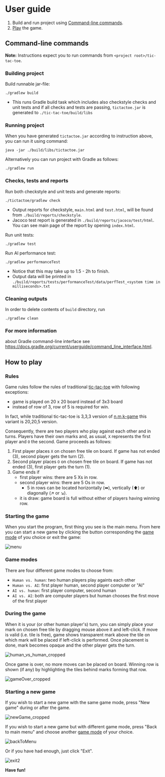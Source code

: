 # User guide

1. Build and run project using [Command-line commands](#command-line-commands).
2. [Play](#how-to-play) the game.

## Command-line commands
**Note:** Instructions expect you to run commands from `<project root>/tic-tac-toe`.

### Building project
Build runnable jar-file:
```
./gradlew build
```
- This runs Gradle build task which includes also checkstyle checks and unit tests and if all checks and tests are passing, `tictactoe.jar` is generated to `./tic-tac-toe/build/libs`

### Running project

When you have generated `tictactoe.jar` according to instruction above, you can run it using command:
```
java -jar ./build/libs/tictactoe.jar
```

Alternatively you can run project with Gradle as follows:
```
./gradlew run
```
### Checks, tests and reports
Run both checkstyle and unit tests and generate reports:
```
./tictactoe/gradlew check
```
   - Output reports for checkstyle, `main.html` and `test.html`, will be found from `./build/reports/checkstyle`.
   - Jacoco test report is generated in `./build/reports/jacoco/test/html`. You can see main page of the report by opening `index.html`.

Run unit tests:
```
./gradlew test
```

Run AI performance test:
```
./gradlew performanceTest
```
- Notice that this may take up to 1.5 - 2h to finish. 
- Output data will be printed in `./build/reports/tests/performanceTest/data/perfTest_<system time in milliseconds>.txt`
### Cleaning outputs
In order to delete contents of `build` directory, run
```
./gradlew clean
```
### For more information 
about Gradle command-line interface see https://docs.gradle.org/current/userguide/command_line_interface.html.

## How to play

### Rules
Game rules follow the rules of traditional [tic-tac-toe](https://en.wikipedia.org/wiki/Tic-tac-toe) with following exceptions:
- game is played on 20 x 20 board instead of 3x3 board
- instead of row of 3, row of 5 is required for win. 

In fact, while traditional tic-tac-toe is 3,3,3 version of [n,m,k-game](https://en.wikipedia.org/wiki/Tic-tac-toe) this variant is 20,20,5 version.

Consequently, there are two players who play against each other and in turns. Players have their own marks and, as usual, `X` represents the first player and `O` the second. Game proceeds as follows:
1. First player places `X` on chosen free tile on board. If game has not ended (3), second player gets the turn (2).
2. Second player places `O` on chosen free tile on board. If game has not ended (3), first player gets the turn (1).
3. Game ends if 
    - first player wins: there are 5 Xs in row. 
    - second player wins:  there are 5 Os in row.
      - 5 in rows can be located horizontally (➡), vertically (⬆) or diagonally (↗ or ↘).
    - it is draw: game board is full without either of players having winning row. 

### Starting the game

When you start the program, first thing you see is the main menu.
From here you can start a new game by clicking the button corresponding the [game mode](#game-modes) of you choice or exit the game:

![menu](https://user-images.githubusercontent.com/47885648/139231798-27780966-a6e2-4f63-a2ae-f72a1ffa764b.gif)


### Game modes
There are four different game modes to choose from:
- `Human vs. human`: two human players play againts each other
- `Human vs. AI`: first player human, second player computer or "AI"
- `AI vs. human`: first player computer, second human
- `AI vs. AI`: both are computer players but human chooses the first move of the first player

### During the game

When it is your (or other human player's) turn, you can simply place your mark on chosen free tile by dragging mouse above it and left-click. If move is valid (i.e. tile is free), game shows transparent mark above the tile on which mark will be placed if left-click is performed. Once placement is done, mark becomes opaque and the other player gets the turn.

![human_vs_human_cropped](https://user-images.githubusercontent.com/47885648/139236072-211599b9-a995-48dd-ab8c-caa4c614f3c6.gif)


Once game is over, no more moves can be placed on board. Winning row is shown (if any) by highlighting the tiles behind marks forming that row.

![gameOver_cropped](https://user-images.githubusercontent.com/47885648/139236621-3c14c104-0c0d-481a-ad2d-c2007cbc497f.png)


### Starting a new game 
If you wish to start a new game with the same game mode, press "New game" during or after the game.

![newGame_cropped](https://user-images.githubusercontent.com/47885648/139239169-f8e49b46-3d3a-45ba-8ba8-c59633151eb2.gif)


If you wish to start a new game but with different game mode, press "Back to main menu" and choose another [game mode](#game-modes) of your choice.

![backToMenu](https://user-images.githubusercontent.com/47885648/139240925-2b66324c-0075-4838-8e28-328843cb44e4.gif)

Or if you have had enough, just click "Exit".

![exit2](https://user-images.githubusercontent.com/47885648/139241326-95998dd9-b0ef-43dc-8161-09c39a0400e3.png)

**Have fun!**
